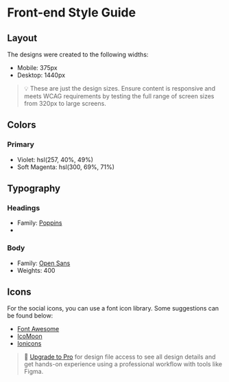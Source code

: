 # Front-end Style Guide

## Layout

The designs were created to the following widths:

- Mobile: 375px
- Desktop: 1440px

> 💡 These are just the design sizes. Ensure content is responsive and meets WCAG requirements by testing the full range of screen sizes from 320px to large screens.

## Colors

### Primary

- Violet: hsl(257, 40%, 49%)
- Soft Magenta: hsl(300, 69%, 71%)

## Typography

### Headings

- Family: [Poppins](https://fonts.google.com/specimen/Poppins)
- 

### Body

- Family: [Open Sans](https://fonts.google.com/specimen/Open+Sans)
- Weights: 400

## Icons

For the social icons, you can use a font icon library. Some suggestions can be found below:

- [Font Awesome](https://fontawesome.com/)
- [IcoMoon](https://icomoon.io/)
- [Ionicons](https://ionicons.com/)

> 💎 [Upgrade to Pro](https://www.frontendmentor.io/pro?ref=style-guide) for design file access to see all design details and get hands-on experience using a professional workflow with tools like Figma.
